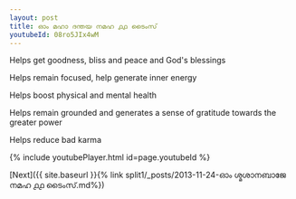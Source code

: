 ```yaml
---
layout: post
title: ഓം മഹാ ദന്തയ നമഹ ൧൧ ടൈംസ്
youtubeId: 08ro5JIx4wM
---
```

 
 
Helps get goodness, bliss and peace and God's blessings
 
Helps remain focused, help generate inner energy 
 
Helps boost physical and mental health 
 
Helps remain grounded and generates a sense of gratitude towards the greater power 
 
Helps reduce bad karma
 
 
 
 


{% include youtubePlayer.html id=page.youtubeId %}
 
[Next]({{ site.baseurl }}{% link  split1/_posts/2013-11-24-ഓം ശ്മശാനബാജേ നമഹ ൧൧ ടൈംസ്.md%})
 
